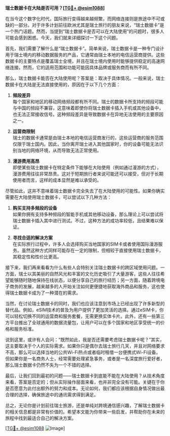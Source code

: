 **瑞士数据卡在大陆是否可用？[[TG💪+ @esim1088](https://t.me/s/esim1088)]**

在当今这个数字化时代，国际旅行变得越来越频繁，而网络连接则是旅途中不可或缺的一部分。对于许多计划前往欧洲尤其是瑞士旅行的朋友来说，“瑞士数据卡”是一个热门话题。然而，当提到“瑞士数据卡是否可以在大陆使用”的问题时，很多人可能会感到困惑。今天，我们就来详细探讨一下这个问题。

首先，我们需要了解什么是“瑞士数据卡”。简单来说，瑞士数据卡是一种专门设计用于瑞士境内的移动数据服务的产品，它通常由瑞士本地的电信运营商提供。这些数据卡的主要特点是覆盖瑞士全境，并且在瑞士境内使用时能够提供稳定的高速网络连接。然而，它的适用范围和功能可能因具体品牌或服务商而有所不同。

那么，瑞士数据卡能否在大陆使用呢？答案是：取决于具体情况。一般来说，瑞士数据卡在大陆是无法直接使用的，原因在于以下几个方面：

1. **频段差异**  
   每个国家和地区的移动网络频段都有所不同。瑞士的数据卡所支持的频段可能与中国的频段不兼容，这意味着即使你将瑞士数据卡插入手机或其他设备中，也无法正常接收信号。这种频段差异是导致数据卡在异地无法使用的主要原因之一。

2. **运营商限制**  
   瑞士的数据卡通常是由瑞士本地的电信运营商发行的，这些运营商的服务范围仅限于瑞士国内。因此，当你离开瑞士进入其他国家时，你的设备可能无法识别当地的网络环境，从而导致无法正常使用。

3. **漫游费用高昂**  
   即使某些瑞士数据卡在特定条件下能够在大陆使用（例如通过漫游的方式），漫游费用往往非常昂贵。这对于短期旅行者来说可能还可以接受，但对于长期使用者而言，这样的成本显然是难以承受的。

尽管如此，这并不意味着瑞士数据卡完全失去了在大陆使用的可能性。如果你确实需要在大陆使用瑞士数据卡，可以尝试以下几种方法：

1. **购买支持多频段的设备**  
   如果你拥有支持多种频段的智能手机或其他移动设备，那么理论上可以尝试将瑞士数据卡插入其中进行测试。不过，这种方法的成功率较低，且结果难以保证。

2. **寻找合适的解决方案**  
   在实际旅行过程中，许多人会选择购买当地国家的SIM卡或者使用国际漫游服务。虽然这种方式同样可能存在一定的限制，但相较于直接使用瑞士数据卡，其稳定性和性价比更高。

接下来，我们再来看看为什么有些人会特别关注瑞士数据卡的跨区域使用问题。一方面，瑞士以其美丽的自然风光和丰富的文化历史吸引了大量游客，这些人往往希望能够随时随地保持在线状态，以便分享自己的旅行经历；另一方面，随着跨境电子商务的发展，越来越多的人开始关注如何更便捷地获取海外商品和服务，这也使得瑞士数据卡成为了一种潜在的需求。

当然，在讨论瑞士数据卡的同时，我们也应该注意到市场上已经出现了许多新型的替代品。例如，eSIM技术的普及为用户提供了更加灵活的选择。通过eSIM卡，你可以轻松切换不同的运营商和服务套餐，无需更换实体卡片。此外，还有一些第三方平台推出了全球通用的数据流量包，让用户可以在多个国家和地区享受统一的价格和服务标准。

说到这里，或许有人会问：“既然如此，我是否还需要考虑瑞士数据卡呢？”其实，这主要取决于个人的实际需求。如果你只是偶尔去瑞士旅行几天，并且对网络要求不高，那么可以选择当地的公共Wi-Fi热点或者临时租借一台便携式Wi-Fi设备。但如果你是一名商务人士，经常需要处理紧急事务，或者是一名深度旅行爱好者，那么瑞士数据卡仍然不失为一个不错的选择。

最后，让我们回到最初的问题——瑞士数据卡到底能不能在大陆使用？从技术角度来看，答案是否定的；但从实际操作层面来看，也并非完全没有可能。关键在于你是否愿意为此付出额外的努力和成本。无论如何，我们都应该根据自身情况做出最合理的选择，确保旅途中的通讯需求得到满足。

总之，无论你是计划前往瑞士旅游，还是单纯对跨境通信感兴趣，了解瑞士数据卡的相关信息都是非常有价值的。希望本文能为你带来一些启发，并帮助你在未来的旅程中找到最适合自己的解决方案。

[[TG💪+ @esim1088](https://t.me/s/esim1088) ![Image](https://i.postimg.cc/4NQfJmqS/Snipaste-2025-05-13-00-14-12.png)]